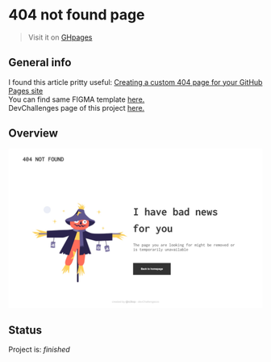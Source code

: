 # 404 not found page
> Visit it on [GHpages](https://ic3top.github.io/devChallenges/404-not-found-master/solution/src/)  

## General info
I found this article pritty useful: [Creating a custom 404 page for your GitHub Pages site](https://docs.github.com/en/github/working-with-github-pages/creating-a-custom-404-page-for-your-github-pages-site)  
You can find same FIGMA template [here.](https://www.figma.com/file/QeKWLNhB13zDjJzqR22TKE/404-page-challenge)  
DevChallenges page of this project [here.](https://devchallenges.io/solutions/Pf6FWOxsp2RoJzJckcQX)  


## Overview
![screenshot](./screenshots/demo.jpg)

## Status
Project is: _finished_